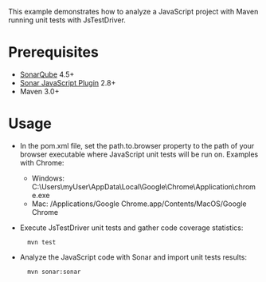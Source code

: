 This example demonstrates how to analyze a JavaScript project with Maven running unit tests with JsTestDriver.

Prerequisites
=============
* [SonarQube](http://www.sonarsource.org/downloads/) 4.5+
* [Sonar JavaScript Plugin](http://docs.sonarqube.org/display/PLUG/JavaScript+Plugin) 2.8+
* Maven 3.0+

Usage
=====
* In the pom.xml file, set the path.to.browser property to the path of your browser executable where JavaScript unit tests will be run on. Examples with Chrome:
  * Windows: C:\Users\myUser\AppData\Local\Google\Chrome\Application\chrome.exe
  * Mac: /Applications/Google Chrome.app/Contents/MacOS/Google Chrome
* Execute JsTestDriver unit tests and gather code coverage statistics:

        mvn test

* Analyze the JavaScript code with Sonar and import unit tests results:

        mvn sonar:sonar
